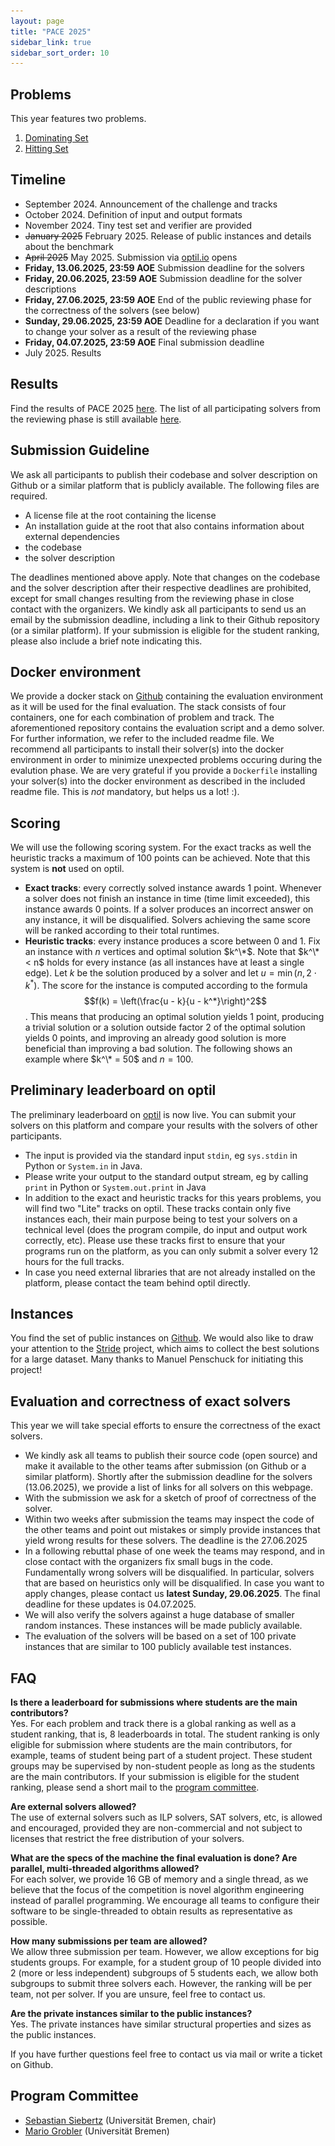 ```yaml
---
layout: page
title: "PACE 2025"
sidebar_link: true
sidebar_sort_order: 10
---
```


<style media="screen and (max-width:1020px)"> img {display:none;} </style>

## Problems <img src="/2025/img/turtle2.png" width=300 height=300 style="position:absolute; top:50px; right:30px" />

This year features two problems. 
1. [Dominating Set](./ds)
2. [Hitting Set](./hs)

## Timeline

 - September 2024. Announcement of the challenge and tracks
 - October 2024. Definition of input and output formats
 - November 2024. Tiny test set and verifier are provided
 - ~~January 2025~~ February 2025. Release of public instances and details about the benchmark
 - ~~April 2025~~ May 2025. Submission via [optil.io](https://optil.io/) opens
 - **Friday, 13.06.2025, 23:59 AOE** Submission deadline for the solvers
 - **Friday, 20.06.2025, 23:59 AOE** Submission deadline for the solver descriptions
 - **Friday, 27.06.2025, 23:59 AOE** End of the public reviewing phase for the correctness of the solvers (see below)
 - **Sunday, 29.06.2025, 23:59 AOE** Deadline for a declaration if you want to change your solver as a result of the reviewing phase
 - **Friday, 04.07.2025, 23:59 AOE** Final submission deadline
 - July 2025. Results

## Results
Find the results of PACE 2025 [here](/2025/results).
The list of all participating solvers from the reviewing phase is still available [here](/2025/submissions).

## Submission Guideline
We ask all participants to publish their codebase and solver description on Github or a similar platform that is publicly available.
The following files are required.
 - A license file at the root containing the license
 - An installation guide at the root that also contains information about external dependencies
 - the codebase
 - the solver description

The deadlines mentioned above apply. Note that changes on the codebase and the solver description after their respective deadlines are prohibited, except for small changes resulting from the reviewing phase in close contact with the organizers. We kindly ask all participants to send us an email by the submission deadline, including a link to their Github repository (or a similar platform). If your submission is eligible for the student ranking, please also include a brief note indicating this.

## Docker environment
We provide a docker stack on [Github](https://github.com/MarioGrobler/PACE2025-docker) containing the evaluation environment as it will be used for the final evaluation. The stack consists of four containers, one for each combination of problem and track. The aforementioned repository contains the evaluation script and a demo solver. For further information, we refer to the included readme file.
We recommend all participants to install their solver(s) into the docker environment in order to minimize unexpected problems occuring during the evalution phase. We are very grateful if you provide a `Dockerfile` installing your solver(s) into the docker environment as described in the included readme file. This is *not* mandatory, but helps us a lot! :).

## Scoring
We will use the following scoring system. For the exact tracks as well the heuristic tracks a maximum of 100 points can be achieved. Note that this system is **not** used on optil.
 - **Exact tracks**: every correctly solved instance awards 1 point. Whenever a solver does not finish an instance in time (time limit exceeded), this instance awards 0 points. If a solver produces an incorrect answer on any instance, it will be disqualified. Solvers achieving the same score will be ranked according to their total runtimes.
 - **Heuristic tracks**: every instance produces a score between 0 and 1. Fix an instance with $n$ vertices and optimal solution $k^\*$. Note that $k^\* < n$ holds for every instance (as all instances have at least a single edge). Let $k$ be the solution produced by a solver and let $u = \min(n, 2\cdot k^*)$. The score for the instance is computed according to the formula
 $$f(k) = \left(\frac{u - k}{u - k^*}\right)^2$$.
 This means that producing an optimal solution yields 1 point, producing a trivial solution or a solution outside factor 2 of the optimal solution yields 0 points, and improving an already good solution is more beneficial than improving a bad solution. The following shows an example where $k^\* = 50$ and $n = 100$.

 ![Scoring](/2025/img/heur.png)

## Preliminary leaderboard on optil
The preliminary leaderboard on [optil](https://optil.io) is now live. You can submit your solvers on this platform and compare your results with the solvers of other participants.
 - The input is provided via the standard input `stdin`, eg `sys.stdin` in Python or `System.in` in Java.
 - Please write your output to the standard output stream, eg by calling `print` in Python or `System.out.print` in Java
 - In addition to the exact and heuristic tracks for this years problems, you will find two "Lite" tracks on optil. These tracks contain only five instances each, their main purpose being to test your solvers on a technical level (does the program compile, do input and output work correctly, etc). Please use these tracks first to ensure that your programs run on the platform, as you can only submit a solver every 12 hours for the full tracks.
 - In case you need external libraries that are not already installed on the platform, please contact the team behind optil directly.

## Instances 
You find the set of public instances on [Github](https://github.com/MarioGrobler/PACE2025-instances).
We would also like to draw your attention to the [Stride](https://domset.algorithm.engineering/) project, which aims to collect the best solutions for a large dataset. Many thanks to Manuel Penschuck for initiating this project!

## Evaluation and correctness of exact solvers

This year we will take special efforts to ensure the correctness of the exact solvers. 

- We kindly ask all teams to publish their source code (open source) and make it available to the other teams after submission (on Github or a similar platform). Shortly after the submission deadline for the solvers (13.06.2025), we provide a list of links for all solvers on this webpage.
- With the submission we ask for a sketch of proof of correctness of the solver. 
- Within two weeks after submission the teams may inspect the code of the other teams and point out mistakes or simply provide instances that yield wrong results for these solvers. The deadline is the 27.06.2025
- In a following rebuttal phase of one week the teams may respond, and in close contact with the organizers fix small bugs in the code. Fundamentally wrong solvers will be disqualified. In particular, solvers that are based on heuristics only will be disqualified. 
In case you want to apply changes, please contact us **latest Sunday, 29.06.2025**. The final deadline for these updates is 04.07.2025.
- We will also verify the solvers against a huge database of smaller random instances. These instances will be made publicly available. 
- The evaluation of the solvers will be based on a set of 100 private instances that are similar to 100 publicly available test instances. 

## FAQ

**Is there a leaderboard for submissions where students are the main contributors?** <br>
Yes. For each problem and track there is a global ranking as well as a student ranking, that is, 8 leaderboards in total.
The student ranking is only eligible for submission where students are the main contributors, for example, teams of student being part of a student project. These student groups may be supervised by non-student people as long as the students are the main contributors. If your submission is eligible for the student ranking, please send a short mail to the [program committee](#program-committee). <br>

**Are external solvers allowed?** <br>
The use of external solvers such as ILP solvers, SAT solvers, etc, is allowed and encouraged, provided they are non-commercial and not subject to licenses that restrict the free distribution of your solvers. <br>

**What are the specs of the machine the final evaluation is done? Are parallel, multi-threaded algorithms allowed?**<br>
For each solver, we provide 16 GB of memory and a single thread, as we believe that the focus of the competition is novel algorithm engineering instead of parallel programming. We encourage all teams to configure their software to be single-threaded to obtain results as representative as possible.<br>

**How many submissions per team are allowed?**<br>
We allow three submission per team. However, we allow exceptions for big students groups. For example, for a student group of 10 people divided into 2 (more or less independent) subgroups of 5 students each, we allow both subgroups to submit three solvers each. However, the ranking will be per team, not per solver. If you are unsure, feel free to contact us.<br>

**Are the private instances similar to the public instances?**<br>
Yes. The private instances have similar structural properties and sizes as the public instances.<br>

If you have further questions feel free to contact us via mail or write a ticket on Github.

## Program Committee

- [Sebastian Siebertz](https://www.uni-bremen.de/en/theorie/team/profiles/prof-dr-sebastian-siebertz) (Universität Bremen, chair)
- [Mario Grobler](https://user.informatik.uni-bremen.de/grobler/) (Universität Bremen)